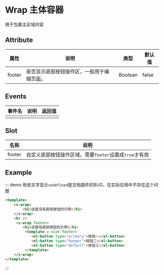 # Wrap 主体容器

用于包裹主区域内容

## Attribute

| 属性   | 说明                                       | 类型    | 默认值 |
| ------ | ------------------------------------------ | ------- | ------ |
| footer | 是否显示底部按钮操作区，一般用于编辑页面。 | Boolean | false  |

## Events

| 事件名 | 说明 | 返回值 |
| ------ | ---- | ------ |
|        |      |        |

## Slot

| 名称   | 说明                                                   |
| ------ | ------------------------------------------------------ |
| footer | 自定义底部按钮操作区域。需要`footer`设置成`true`才有效 |

## Example

::: demo 有些文字显示`undefined`是文档插件的BUG，在实际应用中不存在这个问题

```html
<template>
    <s-wrap>
   		<h1>这是没有底部按钮的示例</h1>
    </s-wrap>
    <hr />
     <s-wrap footer>
    	<h1>这是有底部按钮的示例</h1>
         <template v-slot:footer>
         	<el-button type="primary">按钮一</el-button>
            <el-button type="danger">按钮二</el-button>
            <el-button type="default">按钮三</el-button>
         </template>
    </s-wrap>
</template>
```

:::
